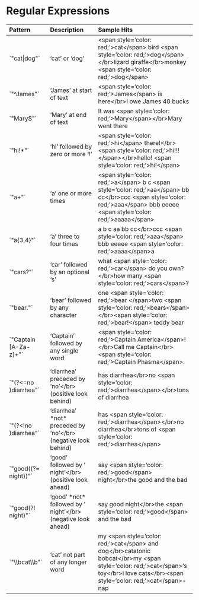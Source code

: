 Regular Expressions
================

<table>
<thead>
<tr>
<th style="text-align:left;">
Pattern
</th>
<th style="text-align:left;">
Description
</th>
<th style="text-align:left;">
Sample Hits
</th>
</tr>
</thead>
<tbody>
<tr>
<td style="text-align:left;">
`&quot;cat|dog&quot;`
</td>
<td style="text-align:left;">
‘cat’ or ‘dog’
</td>
<td style="text-align:left;">
&lt;span style=‘color: red;’&gt;cat&lt;/span&gt; bird &lt;span
style=‘color: red;’&gt;dog&lt;/span&gt;&lt;/br&gt;lizard
giraffe&lt;/br&gt;monkey &lt;span style=‘color:
red;’&gt;dog&lt;/span&gt;
</td>
</tr>
<tr>
<td style="text-align:left;">
`&quot;^James&quot;`
</td>
<td style="text-align:left;">
‘James’ at start of text
</td>
<td style="text-align:left;">
&lt;span style=‘color: red;’&gt;James&lt;/span&gt; is here&lt;/br&gt;I
owe James 40 bucks
</td>
</tr>
<tr>
<td style="text-align:left;">
`&quot;Mary$&quot;`
</td>
<td style="text-align:left;">
‘Mary’ at end of text
</td>
<td style="text-align:left;">
It was &lt;span style=‘color: red;’&gt;Mary&lt;/span&gt;&lt;/br&gt;Mary
went there
</td>
</tr>
<tr>
<td style="text-align:left;">
`&quot;hi!*&quot;`
</td>
<td style="text-align:left;">
‘hi’ followed by zero or more ‘!’
</td>
<td style="text-align:left;">
&lt;span style=‘color: red;’&gt;hi&lt;/span&gt;
there!&lt;/br&gt;&lt;span style=‘color:
red;’&gt;hi!!!&lt;/span&gt;&lt;/br&gt;hello! &lt;span style=‘color:
red;’&gt;hi!&lt;/span&gt;
</td>
</tr>
<tr>
<td style="text-align:left;">
`&quot;a+&quot;`
</td>
<td style="text-align:left;">
‘a’ one or more times
</td>
<td style="text-align:left;">
&lt;span style=‘color: red;’&gt;a&lt;/span&gt; b c &lt;span
style=‘color: red;’&gt;aa&lt;/span&gt; bb cc&lt;/br&gt;ccc &lt;span
style=‘color: red;’&gt;aaa&lt;/span&gt; bbb eeeee &lt;span style=‘color:
red;’&gt;aaaaa&lt;/span&gt;
</td>
</tr>
<tr>
<td style="text-align:left;">
`&quot;a{3,4}&quot;`
</td>
<td style="text-align:left;">
‘a’ three to four times
</td>
<td style="text-align:left;">
a b c aa bb cc&lt;/br&gt;ccc &lt;span style=‘color:
red;’&gt;aaa&lt;/span&gt; bbb eeeee &lt;span style=‘color:
red;’&gt;aaaa&lt;/span&gt;a
</td>
</tr>
<tr>
<td style="text-align:left;">
`&quot;cars?&quot;`
</td>
<td style="text-align:left;">
‘car’ followed by an optional ‘s’
</td>
<td style="text-align:left;">
what &lt;span style=‘color: red;’&gt;car&lt;/span&gt; do you
own?&lt;/br&gt;how many &lt;span style=‘color:
red;’&gt;cars&lt;/span&gt;?
</td>
</tr>
<tr>
<td style="text-align:left;">
`&quot;bear.&quot;`
</td>
<td style="text-align:left;">
‘bear’ followed by any character
</td>
<td style="text-align:left;">
one &lt;span style=‘color: red;’&gt;bear &lt;/span&gt;two &lt;span
style=‘color: red;’&gt;bears&lt;/span&gt;&lt;/br&gt;&lt;span
style=‘color: red;’&gt;bear!&lt;/span&gt; teddy bear
</td>
</tr>
<tr>
<td style="text-align:left;">
`&quot;Captain [A-Za-z]+&quot;`
</td>
<td style="text-align:left;">
‘Captain’ followed by any single word
</td>
<td style="text-align:left;">
&lt;span style=‘color: red;’&gt;Captain
America&lt;/span&gt;!&lt;/br&gt;Call me Captain&lt;/br&gt;&lt;span
style=‘color: red;’&gt;Captain Phasma&lt;/span&gt;.
</td>
</tr>
<tr>
<td style="text-align:left;">
`&quot;(?&lt;=no )diarrhea&quot;`
</td>
<td style="text-align:left;">
‘diarrhea’ preceded by ‘no’&lt;/br&gt;(positive look behind)
</td>
<td style="text-align:left;">
has diarrhea&lt;/br&gt;no &lt;span style=‘color:
red;’&gt;diarrhea&lt;/span&gt;&lt;/br&gt;tons of diarrhea
</td>
</tr>
<tr>
<td style="text-align:left;">
`&quot;(?&lt;!no )diarrhea&quot;`
</td>
<td style="text-align:left;">
‘diarrhea’ *not* preceded by ‘no’&lt;/br&gt;(negative look behind)
</td>
<td style="text-align:left;">
has &lt;span style=‘color: red;’&gt;diarrhea&lt;/span&gt;&lt;/br&gt;no
diarrhea&lt;/br&gt;tons of &lt;span style=‘color:
red;’&gt;diarrhea&lt;/span&gt;
</td>
</tr>
<tr>
<td style="text-align:left;">
`&quot;good((?= night))&quot;`
</td>
<td style="text-align:left;">
‘good’ followed by ’ night’&lt;/br&gt;(positive look ahead)
</td>
<td style="text-align:left;">
say &lt;span style=‘color: red;’&gt;good&lt;/span&gt;
night&lt;/br&gt;the good and the bad
</td>
</tr>
<tr>
<td style="text-align:left;">
`&quot;good(?! night)&quot;`
</td>
<td style="text-align:left;">
‘good’ *not* followed by ’ night’&lt;/br&gt;(negative look ahead)
</td>
<td style="text-align:left;">
say good night&lt;/br&gt;the &lt;span style=‘color:
red;’&gt;good&lt;/span&gt; and the bad
</td>
</tr>
<tr>
<td style="text-align:left;">
`&quot;\\bcat\\b&quot;`
</td>
<td style="text-align:left;">
‘cat’ not part of any longer word
</td>
<td style="text-align:left;">
my &lt;span style=‘color: red;’&gt;cat&lt;/span&gt; and
dog&lt;/br&gt;catatonic bobcat&lt;/br&gt;my &lt;span style=‘color:
red;’&gt;cat&lt;/span&gt;‘s toy&lt;/br&gt;i love cats&lt;/br&gt;&lt;span
style=’color: red;’&gt;cat&lt;/span&gt;-nap
</td>
</tr>
</tbody>
</table>
